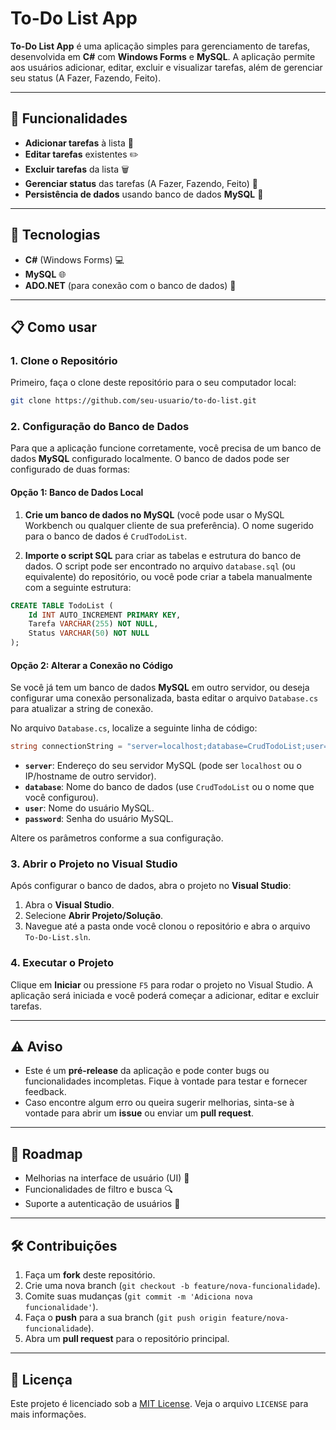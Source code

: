 # To-Do List App

**To-Do List App** é uma aplicação simples para gerenciamento de tarefas, desenvolvida em **C#** com **Windows Forms** e **MySQL**. A aplicação permite aos usuários adicionar, editar, excluir e visualizar tarefas, além de gerenciar seu status (A Fazer, Fazendo, Feito).

---

## 🚀 Funcionalidades

- **Adicionar tarefas** à lista 📌
- **Editar tarefas** existentes ✏️
- **Excluir tarefas** da lista 🗑️
- **Gerenciar status** das tarefas (A Fazer, Fazendo, Feito) 🔲
- **Persistência de dados** usando banco de dados **MySQL** 💾

---

## 🔧 Tecnologias

- **C#** (Windows Forms) 💻
- **MySQL** 🌐
- **ADO.NET** (para conexão com o banco de dados) 🔗

---

## 📋 Como usar

### 1. **Clone o Repositório**

Primeiro, faça o clone deste repositório para o seu computador local:

```bash
git clone https://github.com/seu-usuario/to-do-list.git
```

### 2. **Configuração do Banco de Dados**

Para que a aplicação funcione corretamente, você precisa de um banco de dados **MySQL** configurado localmente. O banco de dados pode ser configurado de duas formas:

#### Opção 1: **Banco de Dados Local**

1. **Crie um banco de dados no MySQL** (você pode usar o MySQL Workbench ou qualquer cliente de sua preferência). O nome sugerido para o banco de dados é `CrudTodoList`.

2. **Importe o script SQL** para criar as tabelas e estrutura do banco de dados. O script pode ser encontrado no arquivo `database.sql` (ou equivalente) do repositório, ou você pode criar a tabela manualmente com a seguinte estrutura:

```sql
CREATE TABLE TodoList (
    Id INT AUTO_INCREMENT PRIMARY KEY,
    Tarefa VARCHAR(255) NOT NULL,
    Status VARCHAR(50) NOT NULL
);
```

#### Opção 2: **Alterar a Conexão no Código**

Se você já tem um banco de dados **MySQL** em outro servidor, ou deseja configurar uma conexão personalizada, basta editar o arquivo `Database.cs` para atualizar a string de conexão.

No arquivo `Database.cs`, localize a seguinte linha de código:

```csharp
string connectionString = "server=localhost;database=CrudTodoList;user=root;password= ";
```

- **`server`**: Endereço do seu servidor MySQL (pode ser `localhost` ou o IP/hostname de outro servidor).
- **`database`**: Nome do banco de dados (use `CrudTodoList` ou o nome que você configurou).
- **`user`**: Nome do usuário MySQL.
- **`password`**: Senha do usuário MySQL.

Altere os parâmetros conforme a sua configuração.

### 3. **Abrir o Projeto no Visual Studio**

Após configurar o banco de dados, abra o projeto no **Visual Studio**:

1. Abra o **Visual Studio**.
2. Selecione **Abrir Projeto/Solução**.
3. Navegue até a pasta onde você clonou o repositório e abra o arquivo `To-Do-List.sln`.

### 4. **Executar o Projeto**

Clique em **Iniciar** ou pressione `F5` para rodar o projeto no Visual Studio. A aplicação será iniciada e você poderá começar a adicionar, editar e excluir tarefas.

---

## ⚠️ Aviso

- Este é um **pré-release** da aplicação e pode conter bugs ou funcionalidades incompletas. Fique à vontade para testar e fornecer feedback.
- Caso encontre algum erro ou queira sugerir melhorias, sinta-se à vontade para abrir um **issue** ou enviar um **pull request**.

---

## 🚧 Roadmap

- Melhorias na interface de usuário (UI) 🎨
- Funcionalidades de filtro e busca 🔍
- Suporte a autenticação de usuários 🔑

---

## 🛠️ Contribuições

1. Faça um **fork** deste repositório.
2. Crie uma nova branch (`git checkout -b feature/nova-funcionalidade`).
3. Comite suas mudanças (`git commit -m 'Adiciona nova funcionalidade'`).
4. Faça o **push** para a sua branch (`git push origin feature/nova-funcionalidade`).
5. Abra um **pull request** para o repositório principal.

---

## 📄 Licença

Este projeto é licenciado sob a [MIT License](LICENSE). Veja o arquivo `LICENSE` para mais informações.
```
